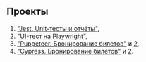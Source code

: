 ## Проекты

  1. ["Jest. Unit-тесты и отчёты"](https://github.com/AAB-87/jsaqa-code/tree/main/7.3/jest),
  2. ["UI-тест на Playwright"](https://github.com/AAB-87/jsaqa-code/tree/main/7.3/playwright),    
  3. ["Puppeteer. Бронирование билетов"](https://github.com/AAB-87/jsaqa-code/tree/main/7.4/puppeteer) и [2](https://github.com/AAB-87/jsaqa-code/tree/main/7.5/puppeteer-2),   
  4. ["Cypress. Бронирование билетов"](https://github.com/AAB-87/7.6.-Cypress-1) и [2](https://github.com/AAB-87/7.7-Cypress-2-API).
